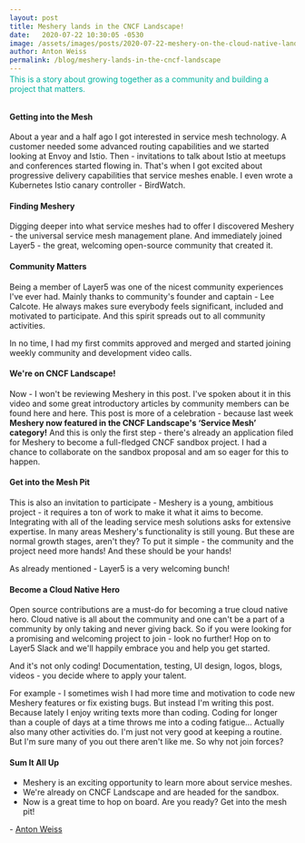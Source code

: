 ```yaml
---
layout: post
title: Meshery lands in the CNCF Landscape!
date:   2020-07-22 10:30:05 -0530
image: /assets/images/posts/2020-07-22-meshery-on-the-cloud-native-landscape/cncf-meshery.png
author: Anton Weiss
permalink: /blog/meshery-lands-in-the-cncf-landscape
---
```


<div class="center" style="color:#00b39f;position:relative;top:-12px;font-size:1.00em;">This is a story about growing together as a community and building a project that matters.</div>

#### Getting into the Mesh

About a year and a half ago I got interested in service mesh technology. A customer needed some advanced routing capabilities and we started looking at Envoy and Istio. Then - invitations to talk about Istio at meetups and conferences started flowing in. That's when I got excited about progressive delivery capabilities that service meshes enable. I even wrote a Kubernetes Istio canary controller - BirdWatch.

#### Finding Meshery

Digging deeper into what service meshes had to offer I discovered Meshery - the universal service mesh management plane. And immediately joined Layer5 - the great, welcoming open-source community that created it.

#### Community Matters

Being a member of Layer5 was one of the nicest community experiences I've ever had. Mainly thanks to community's founder and captain - Lee Calcote. He always makes sure everybody feels significant, included and motivated to participate. And this spirit spreads out to all community activities.

In no time, I had my first commits approved and merged and started joining weekly community and development video calls.

#### We're on CNCF Landscape!

Now - I won't be reviewing Meshery in this post. I've spoken about it in this video and some great introductory articles by community members can be found here and here. This post is more of a celebration - because last week **Meshery now featured in the CNCF Landscape's ‘Service Mesh’ category!**
And this is only the first step - there's already an application filed for Meshery to become a full-fledged CNCF sandbox project. I had a chance to collaborate on the sandbox proposal and am so eager for this to happen.

#### Get into the Mesh Pit

This is also an invitation to participate - Meshery is a young, ambitious project - it requires a ton of work to make it what it aims to become. Integrating with all of the leading service mesh solutions asks for extensive expertise. In many areas Meshery's functionality is still young. But these are normal growth stages, aren't they? To put it simple - the community and the project need more hands! And these should be your hands!

As already mentioned - Layer5 is a very welcoming bunch!

#### Become a Cloud Native Hero

Open source contributions are a must-do for becoming a true cloud native hero. Cloud native is all about the community and one can't be a part of a community by only taking and never giving back. So if you were looking for a promising and welcoming project to join - look no further! Hop on to Layer5 Slack and we'll happily embrace you and help you get started.

And it's not only coding! Documentation, testing, UI design, logos, blogs, videos - you decide where to apply your talent.

For example - I sometimes wish I had more time and motivation to code new Meshery features or fix existing bugs. But instead I'm writing this post. Because lately I enjoy writing texts more than coding. Coding for longer than a couple of days at a time throws me into a coding fatigue… Actually also many other activities do. I'm just not very good at keeping a routine. But I'm sure many of you out there aren't like me. So why not join forces?

#### Sum It All Up

* Meshery is an exciting opportunity to learn more about service meshes.
* We're already on CNCF Landscape and are headed for the sandbox.
* Now is a great time to hop on board. Are you ready? Get into the mesh pit!

\- [Anton Weiss](https://twitter.com/antweiss)
